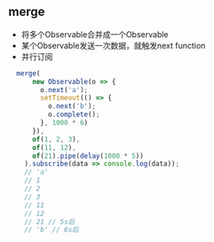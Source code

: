 ## merge
- 将多个Observable合并成一个Observable
- 某个Observable发送一次数据，就触发next function
- 并行订阅
```js
  merge(
      new Observable(o => {
        o.next('a');
        setTimeout(() => {
          o.next('b');
          o.complete();
        }, 1000 * 6)
      }),
      of(1, 2, 3),
      of(11, 12),
      of(21).pipe(delay(1000 * 5))
    ).subscribe(data => console.log(data));
    // 'a'
    // 1
    // 2
    // 3
    // 11
    // 12
    // 21 // 5s后
    // 'b' // 6s后
```